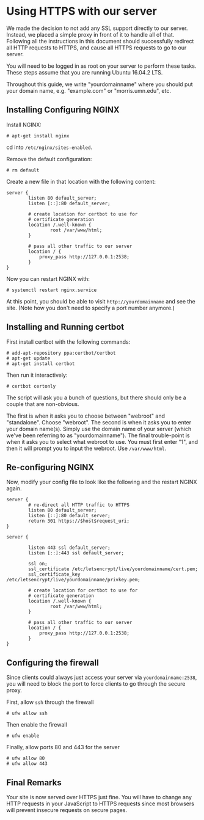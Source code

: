 # Using HTTPS with our server

We made the decision to not add any SSL support
directly to our server. Instead, we placed a simple
proxy in front of it to handle all of that. Following
all the instructions in this document should successfully
redirect all HTTP requests to HTTPS, and cause all HTTPS requests
to go to our server.

You will need to be logged in as root on your server to perform
these tasks. These steps assume that you are running Ubuntu 16.04.2 LTS.

Throughout this guide, we write "yourdomainname" where you should
put your domain name, e.g. "example.com" or "morris.umn.edu", etc.

## Installing Configuring NGINX

Install NGINX:
```
# apt-get install nginx
```

cd into `/etc/nginx/sites-enabled`.

Remove the default configuration:
```
# rm default
```

Create a new file in that location with the following content:
```
server {
        listen 80 default_server;
        listen [::]:80 default_server;
        
        # create location for certbot to use for 
        # certificate generation
        location /.well-known {
                root /var/www/html;
        }

        # pass all other traffic to our server
        location / {
            proxy_pass http://127.0.0.1:2538;             
        }
}
```

Now you can restart NGINX with:
```
# systemctl restart nginx.service
```

At this point, you should be able to visit `http://yourdomainname` and see
the site. (Note how you don't need to specify a port number anymore.)


## Installing and Running certbot

First install certbot with the following commands:
```
# add-apt-repository ppa:certbot/certbot
# apt-get update
# apt-get install certbot 
```

Then run it interactively:
```
# certbot certonly
```

The script will ask you a bunch of questions, but there
should only be a couple that are non-obvious.

The first is when it asks you to choose between "webroot" and "standalone".
Choose "webroot". The second is when it asks you to enter your domain name(s).
Simply use the domain name of your server (which we've been referring to as
"yourdomainname"). The final trouble-point is when it asks you to
select what webroot to use. You must first enter "1", and then it
will prompt you to input the webroot. Use `/var/www/html`.

## Re-configuring NGINX

Now, modify your config file to look like the following and the 
restart NGINX again.

```
server {
        # re-direct all HTTP traffic to HTTPS
        listen 80 default_server;
        listen [::]:80 default_server;
        return 301 https://$host$request_uri;
}

server {

        listen 443 ssl default_server;
        listen [::]:443 ssl default_server;

        ssl on;
        ssl_certificate /etc/letsencrypt/live/yourdomainname/cert.pem;
        ssl_certificate_key /etc/letsencrypt/live/yourdomainname/privkey.pem;
        
        # create location for certbot to use for 
        # certificate generation
        location /.well-known {
                root /var/www/html;
        }

        # pass all other traffic to our server
        location / {
            proxy_pass http://127.0.0.1:2538;             
        }
}
```

## Configuring the firewall

Since clients could always just access your server via `yourdomainname:2538`, you will
need to block the port to force clients to go through the secure proxy.

First, allow `ssh` through the firewall
```
# ufw allow ssh
```
Then enable the firewall
```
# ufw enable
```
Finally, allow ports 80 and 443 for the server
```
# ufw allow 80
# ufw allow 443
```
## Final Remarks

Your site is now served over HTTPS just fine. You will have to change any HTTP requests
in your JavaScript to HTTPS requests since most browsers will prevent insecure
requests on secure pages. 

